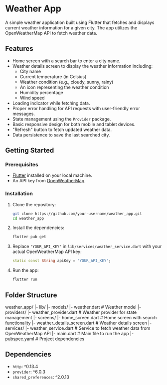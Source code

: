 # Weather App

A simple weather application built using Flutter that fetches and displays current weather information for a given city. The app utilizes the OpenWeatherMap API to fetch weather data.

## Features

- Home screen with a search bar to enter a city name.
- Weather details screen to display the weather information including:
  - City name
  - Current temperature (in Celsius)
  - Weather condition (e.g., cloudy, sunny, rainy)
  - An icon representing the weather condition
  - Humidity percentage
  - Wind speed
- Loading indicator while fetching data.
- Proper error handling for API requests with user-friendly error messages.
- State management using the `Provider` package.
- Basic responsive design for both mobile and tablet devices.
- "Refresh" button to fetch updated weather data.
- Data persistence to save the last searched city.

## Getting Started

### Prerequisites

- [Flutter](https://flutter.dev/docs/get-started/install) installed on your local machine.
- An API key from [OpenWeatherMap](https://openweathermap.org/api).

### Installation

1. Clone the repository:
    ```sh
    git clone https://github.com/your-username/weather_app.git
    cd weather_app
    ```

2. Install the dependencies:
    ```sh
    flutter pub get
    ```

3. Replace `'YOUR_API_KEY'` in `lib/services/weather_service.dart` with your actual OpenWeatherMap API key:
    ```dart
    static const String apiKey = 'YOUR_API_KEY';
    ```

4. Run the app:
    ```sh
    flutter run
    ```

## Folder Structure
weather_app/
|- lib/
|- models/
|- weather.dart # Weather model
|- providers/
|- weather_provider.dart # Weather provider for state management
|- screens/
|- home_screen.dart # Home screen with search functionality
|- weather_details_screen.dart # Weather details screen
|- services/
|- weather_service.dart # Service to fetch weather data from OpenWeatherMap API
|- main.dart # Main file to run the app
|- pubspec.yaml # Project dependencies

## Dependencies

- `http`: ^0.13.4
- `provider`: ^6.0.3
- `shared_preferences`: ^2.0.13
